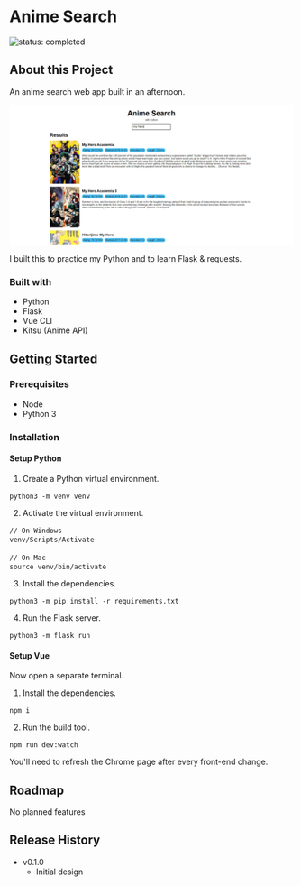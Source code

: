 # Anime Search

![status: completed](https://img.shields.io/badge/status-completed-success)

## About this Project

An anime search web app built in an afternoon.

![Screenshot of the app](./screenshot.png)

I built this to practice my Python and to learn Flask & requests.

### Built with

- Python
- Flask
- Vue CLI
- Kitsu (Anime API)

## Getting Started

### Prerequisites

- Node
- Python 3

### Installation

#### Setup Python

1. Create a Python virtual environment.

```
python3 -m venv venv
```

2. Activate the virtual environment.

```
// On Windows
venv/Scripts/Activate

// On Mac
source venv/bin/activate
```

3. Install the dependencies.

```
python3 -m pip install -r requirements.txt
```

4. Run the Flask server.

```
python3 -m flask run
```

#### Setup Vue

Now open a separate terminal.

1. Install the dependencies.

```
npm i
```

2. Run the build tool.

```
npm run dev:watch
```

You'll need to refresh the Chrome page after every front-end change.

## Roadmap

No planned features

## Release History

- v0.1.0
  - Initial design

